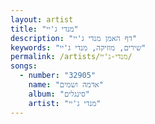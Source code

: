 ```yaml
---
layout: artist
title: "מנדי ג'יי"
description: "דף האמן מנדי ג'יי"
keywords: "שירים, מוזיקה, מנדי ג'יי"
permalink: /artists/מנדי-ג'יי/
songs:
  - number: "32905"
    name: "אדמה ושמים"
    album: "סינגלים"
    artist: "מנדי ג'יי"
---
```

